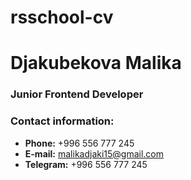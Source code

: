 # rsschool-cv
# Djakubekova Malika
### Junior Frontend Developer
### Contact information:
* **Phone:** +996 556 777 245 
* **E-mail:** malikadjaki15@gmail.com
* **Telegram:** +996 556 777 245
